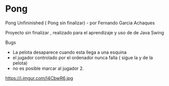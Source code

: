 # Pong
Pong Unfininished ( Pong sin finalizar) - por Fernando Garcia Achaques

Proyecto sin finalizar , realizado para el aprendizaje y uso de de Java Swing

Bugs

- La pelota desaparece cuando esta llega a una esquina
- el jugador controlado por el ordenador nunca falla ( sigue la y de la pelota)
- no es posible marcar al jugador 2.

<img>https://i.imgur.com/I4CbwR6.jpg</img>

